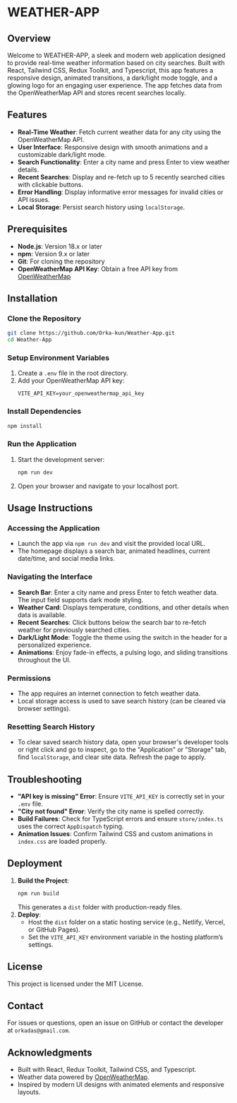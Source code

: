 # WEATHER-APP

## Overview

Welcome to WEATHER-APP, a sleek and modern web application designed to provide real-time weather information based on city searches. Built with React, Tailwind CSS, Redux Toolkit, and Typescript, this app features a responsive design, animated transitions, a dark/light mode toggle, and a glowing logo for an engaging user experience. The app fetches data from the OpenWeatherMap API and stores recent searches locally.

## Features

- **Real-Time Weather**: Fetch current weather data for any city using the OpenWeatherMap API.
- **User Interface**: Responsive design with smooth animations and a customizable dark/light mode.
- **Search Functionality**: Enter a city name and press Enter to view weather details.
- **Recent Searches**: Display and re-fetch up to 5 recently searched cities with clickable buttons.
- **Error Handling**: Display informative error messages for invalid cities or API issues.
- **Local Storage**: Persist search history using `localStorage`.

## Prerequisites

- **Node.js**: Version 18.x or later
- **npm**: Version 9.x or later
- **Git**: For cloning the repository
- **OpenWeatherMap API Key**: Obtain a free API key from [OpenWeatherMap](https://openweathermap.org/api)

## Installation

### Clone the Repository
```bash
git clone https://github.com/Orka-kun/Weather-App.git
cd Weather-App
```

### Setup Environment Variables
1. Create a `.env` file in the root directory.
2. Add your OpenWeatherMap API key:
   ```
   VITE_API_KEY=your_openweathermap_api_key
   ```

### Install Dependencies
```bash
npm install
```

### Run the Application
1. Start the development server:
   ```bash
   npm run dev
   ```
2. Open your browser and navigate to your localhost port.

## Usage Instructions

### Accessing the Application
- Launch the app via `npm run dev` and visit the provided local URL.
- The homepage displays a search bar, animated headlines, current date/time, and social media links.

### Navigating the Interface
- **Search Bar**: Enter a city name and press Enter to fetch weather data. The input field supports dark mode styling.
- **Weather Card**: Displays temperature, conditions, and other details when data is available.
- **Recent Searches**: Click buttons below the search bar to re-fetch weather for previously searched cities.
- **Dark/Light Mode**: Toggle the theme using the switch in the header for a personalized experience.
- **Animations**: Enjoy fade-in effects, a pulsing logo, and sliding transitions throughout the UI.

### Permissions
- The app requires an internet connection to fetch weather data.
- Local storage access is used to save search history (can be cleared via browser settings).

### Resetting Search History
- To clear saved search history data, open your browser's developer tools or right click and go to inspect, go to the "Application" or "Storage" tab, find `localStorage`, and clear site data. Refresh the page to apply.

## Troubleshooting
- **"API key is missing" Error**: Ensure `VITE_API_KEY` is correctly set in your `.env` file.
- **"City not found" Error**: Verify the city name is spelled correctly.
- **Build Failures**: Check for TypeScript errors and ensure `store/index.ts` uses the correct `AppDispatch` typing.
- **Animation Issues**: Confirm Tailwind CSS and custom animations in `index.css` are loaded properly.

## Deployment
1. **Build the Project**:
   ```bash
   npm run build
   ```
   This generates a `dist` folder with production-ready files.
2. **Deploy**:
   - Host the `dist` folder on a static hosting service (e.g., Netlify, Vercel, or GitHub Pages).
   - Set the `VITE_API_KEY` environment variable in the hosting platform’s settings.

## License
This project is licensed under the MIT License.

## Contact
For issues or questions, open an issue on GitHub or contact the developer at `orkadas@gmail.com`.

## Acknowledgments
- Built with React, Redux Toolkit, Tailwind CSS, and Typescript.
- Weather data powered by [OpenWeatherMap](https://openweathermap.org).
- Inspired by modern UI designs with animated elements and responsive layouts.
